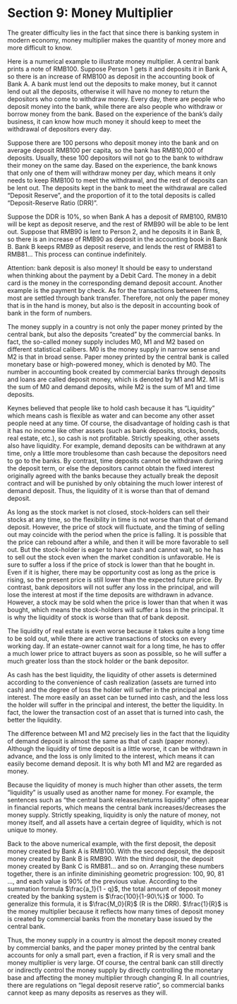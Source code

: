 # Section 9: Money Multiplier

The greater difficulty lies in the fact that since there is banking system in modern economy, money multiplier makes the quantity of money more and more difficult to know.

Here is a numerical example to illustrate money multiplier. A central bank prints a note of RMB100. Suppose Person 1 gets it and deposits it in Bank A, so there is an increase of RMB100 as deposit in the accounting book of Bank A. A bank must lend out the deposits to make money, but it cannot lend out all the deposits, otherwise it will have no money to return the depositors who come to withdraw money. Every day, there are people who deposit money into the bank, while there are also people who withdraw or borrow money from the bank. Based on the experience of the bank’s daily business, it can know how much money it should keep to meet the withdrawal of depositors every day.

Suppose there are 100 persons who deposit money into the bank and on average deposit RMB100 per capita, so the bank has RMB10,000 of deposits. Usually, these 100 depositors will not go to the bank to withdraw their money on the same day. Based on the experience, the bank knows that only one of them will withdraw money per day, which means it only needs to keep RMB100 to meet the withdrawal, and the rest of deposits can be lent out. The deposits kept in the bank to meet the withdrawal are called “Deposit Reserve”, and the proportion of it to the total deposits is called “Deposit-Reserve Ratio (DRR)”.

Suppose the DDR is 10%, so when Bank A has a deposit of RMB100, RMB10 will be kept as deposit reserve, and the rest of RMB90 will be able to be lent out. Suppose that RMB90 is lent to Person 2, and he deposits it in Bank B, so there is an increase of RMB90 as deposit in the accounting book in Bank B. Bank B keeps RMB9 as deposit reserve, and lends the rest of RMB81 to RMB81… This process can continue indefinitely.

Attention: bank deposit is also money! It should be easy to understand when thinking about the payment by a Debit Card. The money in a debit card is the money in the corresponding demand deposit account. Another example is the payment by check. As for the transactions between firms, most are settled through bank transfer. Therefore, not only the paper money that is in the hand is money, but also is the deposit in accounting book of bank in the form of numbers.

The money supply in a country is not only the paper money printed by the central bank, but also the deposits “created” by the commercial banks. In fact, the so-called money supply includes M0, M1 and M2 based on different statistical calibers. M0 is the money supply in narrow sense and M2 is that in broad sense. Paper money printed by the central bank is called monetary base or high-powered money, which is denoted by M0. The number in accounting book created by commercial banks through deposits and loans are called deposit money, which is denoted by M1 and M2. M1 is the sum of M0 and demand deposits, while M2 is the sum of M1 and time deposits.

Keynes believed that people like to hold cash because it has “Liquidity” which means cash is flexible as water and can become any other asset people need at any time. Of course, the disadvantage of holding cash is that it has no income like other assets (such as bank deposits, stocks, bonds, real estate, etc.), so cash is not profitable. Strictly speaking, other assets also have liquidity. For example, demand deposits can be withdrawn at any time, only a little more troublesome than cash because the depositors need to go to the banks. By contrast, time deposits cannot be withdrawn during the deposit term, or else the depositors cannot obtain the fixed interest originally agreed with the banks because they actually break the deposit contract and will be punished by only obtaining the much lower interest of demand deposit. Thus, the liquidity of it is worse than that of demand deposit.

As long as the stock market is not closed, stock-holders can sell their stocks at any time, so the flexibility in time is not worse than that of demand deposit. However, the price of stock will fluctuate, and the timing of selling out may coincide with the period when the price is falling. It is possible that the price can rebound after a while, and then it will be more favorable to sell out. But the stock-holder is eager to have cash and cannot wait, so he has to sell out the stock even when the market condition is unfavorable. He is sure to suffer a loss if the price of stock is lower than that he bought in. Even if it is higher, there may be opportunity cost as long as the price is rising, so the present price is still lower than the expected future price. By contrast, bank depositors will not suffer any loss in the principal, and will lose the interest at most if the time deposits are withdrawn in advance. However, a stock may be sold when the price is lower than that when it was bought, which means the stock-holders will suffer a loss in the principal. It is why the liquidity of stock is worse than that of bank deposit.

The liquidity of real estate is even worse because it takes quite a long time to be sold out, while there are active transactions of stocks on every working day. If an estate-owner cannot wait for a long time, he has to offer a much lower price to attract buyers as soon as possible, so he will suffer a much greater loss than the stock holder or the bank depositor.

As cash has the best liquidity, the liquidity of other assets is determined according to the convenience of cash realization (assets are turned into cash) and the degree of loss the holder will suffer in the principal and interest. The more easily an asset can be turned into cash, and the less loss the holder will suffer in the principal and interest, the better the liquidity. In fact, the lower the transaction cost of an asset that is turned into cash, the better the liquidity.

The difference between M1 and M2 precisely lies in the fact that the liquidity of demand deposit is almost the same as that of cash (paper money). Although the liquidity of time deposit is a little worse, it can be withdrawn in advance, and the loss is only limited to the interest, which means it can easily become demand deposit. It is why both M1 and M2 are regarded as money.

Because the liquidity of money is much higher than other assets, the term “liquidity” is usually used as another name for money. For example, the sentences such as “the central bank releases/returns liquidity” often appear in financial reports, which means the central bank increases/decreases the money supply. Strictly speaking, liquidity is only the nature of money, not money itself, and all assets have a certain degree of liquidity, which is not unique to money.

Back to the above numerical example, with the first deposit, the deposit money created by Bank A is RMB100. With the second deposit, the deposit money created by Bank B is RMB90. With the third deposit, the deposit money created by Bank C is RMB81… and so on. Arranging these numbers together, there is an infinite diminishing geometric progression: 100, 90, 81 ..., and each value is 90% of the previous value. According to the summation formula $\frac{a_1}{1 - q}$, the total amount of deposit money created by the banking system is $\frac{100}{1-90\%}$ or 1000. To generalize this formula, it is $\frac{M_0}{R}$ (R is the DRR). $\frac{1}{R}$ is the money multiplier because it reflects how many times of deposit money is created by commercial banks from the monetary base issued by the central bank.

Thus, the money supply in a country is almost the deposit money created by commercial banks, and the paper money printed by the central bank accounts for only a small part, even a fraction, if R is very small and the money multiplier is very large. Of course, the central bank can still directly or indirectly control the money supply by directly controlling the monetary base and affecting the money multiplier through changing R. In all countries, there are regulations on “legal deposit reserve ratio”, so commercial banks cannot keep as many deposits as reserves as they will.

<script>
MathJax = {
  tex: {
    inlineMath: [['$', '$'], ['\\(', '\\)']]
  }
};
</script>
<script id="MathJax-script" async
  src="https://cdn.jsdelivr.net/npm/mathjax@3/es5/tex-chtml.js">
</script>